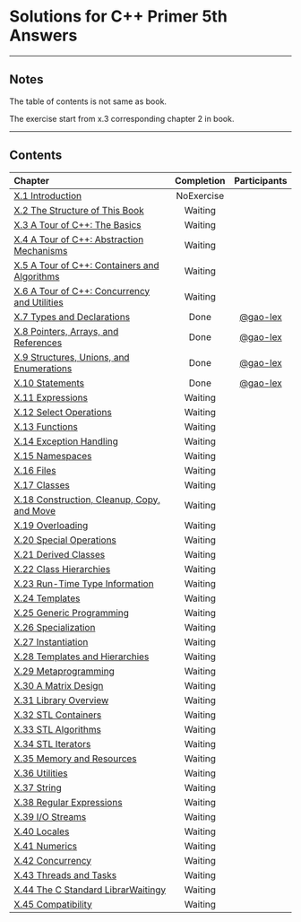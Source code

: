 # Solutions for C++ Primer 5th Answers

---

## Notes

The table of contents is not same as book.

The exercise start from x.3 corresponding chapter 2 in book.



---

## Contents

|Chapter|Completion|Participants|
|:---|:---:|:---:|
|[X.1 Introduction]()|NoExercise|||
|[X.2 The Structure of This Book]()|Waiting||
|[X.3 A Tour of C++: The Basics]()|Waiting||
|[X.4 A Tour of C++: Abstraction Mechanisms]()|Waiting||
|[X.5 A Tour of C++: Containers and Algorithms]()|Waiting||
|[X.6 A Tour of C++: Concurrency and Utilities]()|Waiting||
|[X.7 Types and Declarations](X.7/README.md)|Done|[@gao-lex](https://github.com/gao-lex)|
|[X.8 Pointers, Arrays, and References](X.8/README.md)|Done|[@gao-lex](https://github.com/gao-lex)|
|[X.9 Structures, Unions, and Enumerations](X.9/README.md)|Done|[@gao-lex](https://github.com/gao-lex)|
|[X.10 Statements](X.10/README.md)|Done|[@gao-lex](https://github.com/gao-lex)|
|[X.11 Expressions]()|Waiting||
|[X.12 Select Operations]()|Waiting||
|[X.13 Functions]()|Waiting||
|[X.14 Exception Handling]()|Waiting||
|[X.15 Namespaces]()|Waiting||
|[X.16 Files]()|Waiting||
|[X.17 Classes]()|Waiting||
|[X.18 Construction, Cleanup, Copy, and Move]()|Waiting||
|[X.19 Overloading]()|Waiting||
|[X.20 Special Operations]()|Waiting||
|[X.21 Derived Classes]()|Waiting||
|[X.22 Class Hierarchies]()|Waiting||
|[X.23 Run-Time Type Information]()|Waiting||
|[X.24 Templates]()|Waiting||
|[X.25 Generic Programming]()|Waiting||
|[X.26 Specialization]()|Waiting||
|[X.27 Instantiation]()|Waiting||
|[X.28 Templates and Hierarchies]()|Waiting||
|[X.29 Metaprogramming]()|Waiting||
|[X.30 A Matrix Design]()|Waiting||
|[X.31 Library Overview]()|Waiting||
|[X.32 STL Containers]()|Waiting||
|[X.33 STL Algorithms]()|Waiting||
|[X.34 STL Iterators]()|Waiting||
|[X.35 Memory and Resources]()|Waiting||
|[X.36 Utilities]()|Waiting||
|[X.37 String]()|Waiting||
|[X.38 Regular Expressions]()|Waiting||
|[X.39 I/O Streams]()|Waiting||
|[X.40 Locales]()|Waiting||
|[X.41 Numerics]()|Waiting||
|[X.42 Concurrency]()|Waiting||
|[X.43 Threads and Tasks]()|Waiting||
|[X.44 The C Standard LibrarWaitingy]()|Waiting||
|[X.45 Compatibility]()|Waiting||